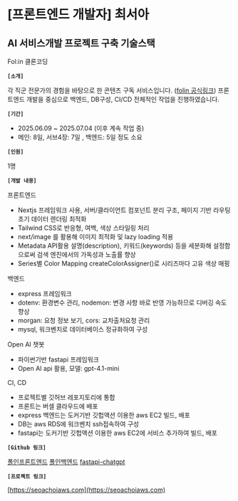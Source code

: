 # [프론트엔드 개발자] 최서아
## AI 서비스개발 프로젝트 구축 기술스택

Fol:in 클론코딩

**`[소개]`**

각 직군 전문가의 경험을 바탕으로 한 콘텐츠 구독 서비스입니다. ([folin 공식링크](https://www.folin.co/)) 프론트엔드 개발을 중심으로 백엔드, DB구성, CI/CD 전체적인 작업을 진행하였습니다.

**`[기간]`**

- 2025.06.09 ~ 2025.07.04 (이후 계속 작업 중)
- 메인: 8일, 서브4장: 7일 , 백엔드: 5일 정도 소요

**`[인원]`**

1명

**`[개발 내용]`**

프론트엔드
- Nextjs 프레임워크 사용, 서버/클라이언트 컴포넌트 분리 구조, 페이지 기반 라우팅 초기 데이터 렌더링 최적화
- Tailwind CSS로 반응형, 여백, 색상 스타일링 처리
- next/image 를 활용해 이미지 최적화 및 lazy loading 적용
- Metadata API활용 설명(description), 키워드(keywords) 등을 세분화해 설정함으로써 검색 엔진에서의 가독성과 노출률 향상
- Series별 Color Mapping createColorAssigner()로 시리즈마다 고유 색상 매핑

백엔드
- express 프레임워크
- dotenv: 환경변수 관리, nodemon: 변경 사항 바로 반영 가능하므로 디버깅 속도 향상
- morgan: 요청 정보 보기, cors: 교차출처요청 관리
- mysql, 워크벤치로 데이터베이스 정규화하여 구성

Open AI 챗봇
- 파이썬기반 fastapi 프레임워크
- Open AI api 활용, 모델: gpt-4.1-mini

CI, CD
- 프로젝트별 깃허브 레포지토리에 통합
- 프론트는 버셀 클라우드에 배포
- express 백엔드는 도커기반 깃헙액션 이용한 aws EC2 빌드, 배포
- DB는 aws RDS에 워크벤치 ssh접속하여 구성
- fastapi는 도커기반 깃헙액션 이용한 aws EC2에 서비스 추가하여 빌드, 배포

**`[Github 링크]`**

[폴인프론트엔드](https://github.com/seoa-choi/folin-frontend.git)
[폴인백엔드](https://github.com/seoa-choi/folin-backend.git)
[fastapi-chatgpt](https://github.com/seoa-choi/fastapi-chatgpt.git)

**`[프로젝트 링크]`**

[https://seoachoiaws.com](https://seoachoiaws.com)
